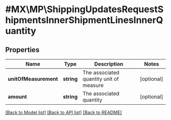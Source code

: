 # #MX\MP\ShippingUpdatesRequestShipmentsInnerShipmentLinesInnerQuantity

## Properties

Name | Type | Description | Notes
------------ | ------------- | ------------- | -------------
**unitOfMeasurement** | **string** | The associated quantity unit of measure | [optional]
**amount** | **string** | The associated quantity | [optional]


[[Back to Model list]](../) [[Back to API list]](../../Api/MX/MP) [[Back to README]](../../README.md)
